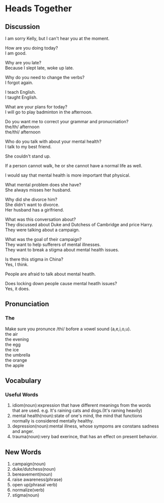 # Heads Together
## Discussion
I am sorry Kelly, but I can't hear you at the moment.  

How are you doing today?  
I am good.  

Why are you late?  
Because I slept late, woke up late.  

Why do you need to change the verbs?  
I forgot again.  

I teach English.  
I taught English.  

What are your plans for today?  
I will go to play badminton in the afternoon.  

Do you want me to correct your grammar and pronucniation?  
the/th/ afternoon  
the/thi/ afternoon  

Who do you talk with about your mental health?  
I talk to my best friend.  

She couldn't stand up.  

If a person cannot walk, he or she cannot have a normal life as well.  

I would say that mental health is more important that physical.  

What mental problem does she have?  
She always misses her husband.  

Why did she divorce him?  
She didn't want to divorce.  
Her husband has a girlfriend.  

What was this conversation about?  
They discussed about Duke and Dutchess of Cambridge and price Harry.  
They were talking about a campaign.  

What was the goal of their campaign?  
They want to help sufferers of mental illnesses.  
They want to break a stigma about mental health issues.  

Is there this stigma in China?  
Yes, I think.  

People are afraid to talk about mental heatlh.

Does locking down people cause mental heatlh issues?  
Yes, it does.  

## Pronunciation
### The
Make sure you pronunce /thi/ bofore a vowel sound (a,e,i,o,u).  
the air  
the evening  
the egg  
the ice  
the umbrella  
the orange  
the apple  

## Vocabulary
### Useful Words
1. idiom(noun):expression that have different meanings from the words that are used. e.g. It's raining cats and dogs.(It's raining heavily)
1. mental health(noun):state of one's mind, the mind that functions normally is considered mentally healthy.
1. depression(noun):mental illness, whose sympoms are constans sadness and anger.
1. trauma(noun):very bad exerince, that has an effect on present behavior.

## New Words
1. campaign(noun)
1. duke/dutchess(noun)
1. bereavement(noun)
1. raise awareness(phrase)
1. open up(phrasal verb)
1. normalize(verb)
1. stigma(noun)
